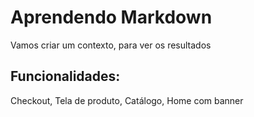 # Aprendendo Markdown

Vamos criar um contexto, para ver os resultados

## Funcionalidades:

Checkout, Tela de produto, Catálogo, Home com banner
